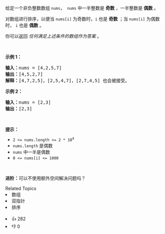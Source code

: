 <p>给定一个非负整数数组&nbsp;<code>nums</code>，&nbsp;&nbsp;<code>nums</code> 中一半整数是 <strong>奇数</strong> ，一半整数是 <strong>偶数</strong> 。</p>

<p>对数组进行排序，以便当&nbsp;<code>nums[i]</code> 为奇数时，<code>i</code>&nbsp;也是 <strong>奇数</strong> ；当&nbsp;<code>nums[i]</code>&nbsp;为偶数时， <code>i</code> 也是 <strong>偶数</strong> 。</p>

<p>你可以返回 <em>任何满足上述条件的数组作为答案</em> 。</p>

<p>&nbsp;</p>

<p><strong>示例 1：</strong></p>

<pre>
<strong>输入：</strong>nums = [4,2,5,7]
<strong>输出：</strong>[4,5,2,7]
<strong>解释：</strong>[4,7,2,5]，[2,5,4,7]，[2,7,4,5] 也会被接受。
</pre>

<p><strong>示例 2：</strong></p>

<pre>
<b>输入：</b>nums = [2,3]
<b>输出：</b>[2,3]
</pre>

<p>&nbsp;</p>

<p><strong>提示：</strong></p>

<ul> 
 <li><code>2 &lt;= nums.length &lt;= 2 * 10<sup>4</sup></code></li> 
 <li><code>nums.length</code>&nbsp;是偶数</li> 
 <li><code>nums</code>&nbsp;中一半是偶数</li> 
 <li><code>0 &lt;= nums[i] &lt;= 1000</code></li> 
</ul>

<p>&nbsp;</p>

<p><strong>进阶：</strong>可以不使用额外空间解决问题吗？</p>

<div><div>Related Topics</div><div><li>数组</li><li>双指针</li><li>排序</li></div></div><br><div><li>👍 282</li><li>👎 0</li></div>